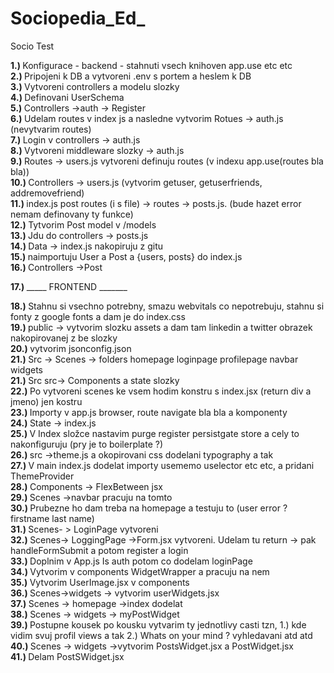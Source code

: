 # Sociopedia_Ed_
Socio
Test

<b> 1.) </b> Konfigurace - backend - stahnuti vsech knihoven app.use etc etc <br>
<b> 2.) </b> Pripojeni k DB a vytvoreni .env s portem a heslem k DB<br>
<b> 3.) </b> Vytvoreni controllers a modelu slozky<br>
<b> 4.) </b> Definovani UserSchema<br>
<b> 5.) </b> Controllers ->auth -> Register<br>
<b> 6.) </b> Udelam routes v index js a nasledne vytvorim Rotues -> auth.js (nevytvarim routes)<br>
<b> 7.) </b> Login v controllers -> auth.js<br>
<b> 8.) </b> Vytvoreni middleware slozky -> auth.js <br>
<b> 9.) </b> Routes -> users.js vytvoreni definuju routes (v indexu app.use(routes bla bla))<br>
<b> 10.) </b> Controllers -> users.js (vytvorim getuser, getuserfriends, addremovefriend)<br>
<b> 11.) </b> index.js post routes  (i s file) -> routes -> posts.js. (bude hazet error nemam definovany ty funkce) <br>
<b> 12.) </b> Tytvorim Post model v /models <br>
<b> 13.) </b> Jdu do controllers -> posts.js <br>
<b> 14.) </b> Data -> index.js nakopiruju z gitu <br>
<b> 15.) </b> naimportuju User a Post a {users, posts} do index.js <br>
<b> 16.) </b> Controllers ->Post <br>

<b> 17.) </b> _____ FRONTEND _______ <br>

<b> 18.) </b> Stahnu si vsechno potrebny, smazu webvitals co nepotrebuju, stahnu si fonty z google fonts a dam je do index.css <br>
<b> 19.) </b> public -> vytvorim slozku assets a dam tam linkedin a twitter obrazek nakopirovanej z be slozky <br>
<b> 20.) </b> vytvorim jsonconfig.json <br>
<b> 21.) </b> Src -> Scenes -> folders homepage loginpage profilepage navbar widgets <br>
<b> 21.) </b> Src src-> Components a state slozky <br>
<b> 22.) </b> Po vytvoreni scenes ke vsem hodim konstru s index.jsx (return div a jmeno) jen kostru <br>
<b> 23.) </b> Importy v app.js browser, route navigate bla bla a komponenty<br>
<b> 24.) </b> State -> index.js  <br>
<b> 25.) </b> V Index složce nastavim purge register persistgate store a cely to nakonfiguruju (pry je to boilerplate ?)  <br>
<b> 26.) </b> src ->theme.js a okopirovani css dodelani typography a tak <br>
<b> 27.) </b> V main index.js dodelat importy usememo uselector etc etc, a pridani ThemeProvider <br>
<b> 28.) </b> Components -> FlexBetween jsx <br>
<b> 29.) </b> Scenes ->navbar pracuju na tomto <br>
<b> 30.) </b> Prubezne ho dam treba na homepage a testuju to (user error ? firstname last name) <br>
<b> 31.) </b> Scenes- > LoginPage vytvoreni <br>
<b> 32.) </b> Scenes-> LoggingPage ->Form.jsx vytvoreni. Udelam tu return -> pak handleFormSubmit a potom register a login<br>
<b> 33.) </b> Doplnim v App.js Is auth potom co dodelam loginPage <br>
<b> 34.) </b> Vytvorim v components WidgetWrapper a pracuju na nem <br>
<b> 35.) </b>  Vytvorim UserImage.jsx v components <br>
<b> 36.) </b>  Scenes->widgets -> vytvorim userWidgets.jsx <br>
<b> 37.) </b>  Scenes -> homepage ->index dodelat<br>
<b> 38.) </b>  Scenes -> widgets -> myPostWidget <br>
<b> 39.) </b>  Postupne kousek po kousku vytvarim ty jednotlivy casti tzn, 1.) kde vidim svuj profil views a tak 2.) Whats on your mind ? vyhledavani atd atd <br>
<b> 40.) </b>  Scenes -> widgets ->vytvorim PostsWidget.jsx a PostWidget.jsx <br>
<b> 41.) </b>  Delam PostSWidget.jsx <br>

